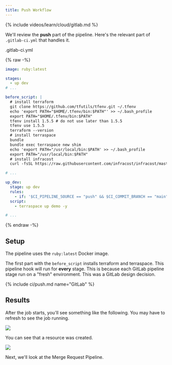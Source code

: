 ```yaml
---
title: Push Workflow
---
```


{% include videos/learn/cloud/gitlab.md %}

We'll review the **push** part of the pipeline. Here's the relevant part of `.gitlab-ci.yml` that handles it.

.gitlab-ci.yml

{% raw -%}
```yaml
image: ruby:latest

stages:
  - up dev
# ...

before_script: |
  # install terraform
  git clone https://github.com/tfutils/tfenv.git ~/.tfenv
  echo 'export PATH="$HOME/.tfenv/bin:$PATH"' >> ~/.bash_profile
  export PATH="$HOME/.tfenv/bin:$PATH"
  tfenv install 1.5.5 # do not use later than 1.5.5
  tfenv use 1.5.5
  terraform --version
  # install terraspace
  bundle
  bundle exec terraspace new shim
  echo 'export PATH="/usr/local/bin:$PATH' >> ~/.bash_profile
  export PATH="/usr/local/bin:$PATH"
  # install infracost
  curl -fsSL https://raw.githubusercontent.com/infracost/infracost/master/scripts/install.sh | sh

# ...

up_dev:
  stage: up dev
  rules:
    - if: '$CI_PIPELINE_SOURCE == "push" && $CI_COMMIT_BRANCH == "main"'
  script:
    - terraspace up demo -y

# ...
```
{% endraw -%}

## Setup

The pipeline uses the `ruby:latest` Docker image.

The first part with the `before_script` installs terraform and terraspace. This pipeline hook will run for **every** stage. This is because each GitLab pipeline stage run on a "fresh" environment. This was a GitLab design decision.

{% include ci/push.md name="GitLab" %}

## Results

After the job starts, you'll see something like the following. You may have to refresh to see the job running.

![](https://img.boltops.com/images/terraspace/cloud/ci/gitlab/push/push-ci-running.png)

You can see that a resource was created.

![](https://img.boltops.com/images/terraspace/cloud/ci/gitlab/push/push-ci-finished.png)

Next, we'll look at the Merge Request Pipeline.
